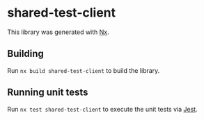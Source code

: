 # shared-test-client

This library was generated with [Nx](https://nx.dev).

## Building

Run `nx build shared-test-client` to build the library.

## Running unit tests

Run `nx test shared-test-client` to execute the unit tests via [Jest](https://jestjs.io).
